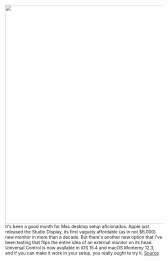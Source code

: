 <img src='https://cdn.vox-cdn.com/thumbor/K4-_YI70v6GoY0cM_x0w0N5qJzk=/0x0:1935x1290/1200x800/filters:focal(814x491:1122x799)/cdn.vox-cdn.com/uploads/chorus_image/image/70629588/Screenshot_2022_03_16_at_16.00.08.0.png' width='700px' /><br/>
It's been a good month for Mac desktop setup aficionados. Apple just released the Studio Display, its first vaguely affordable (as in not $6,000) new monitor in more than a decade. But there's another new option that I've been testing that flips the entire idea of an external monitor on its head. Universal Control is now available in iOS 15.4 and macOS Monterey 12.3, and if you can make it work in your setup, you really ought to try it.
<a href='https://www.theverge.com/2022/3/16/22980566/universal-control-ios-macos-mac-ipad-hands-on'> Source <a/>